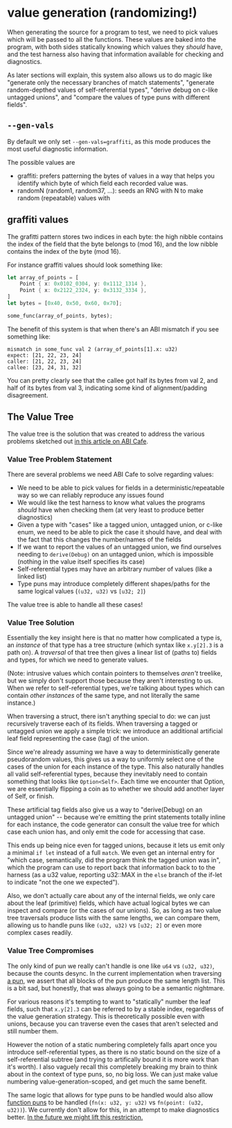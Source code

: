 # value generation (randomizing!)

When generating the source for a program to test, we need to pick values which will be passed to all the functions. These values are baked into the program, with both sides statically knowing which values they *should* have, and the test harness also having that information available for checking and diagnostics.

As later sections will explain, this system also allows us to do magic like "generate only the necessary branches of match statements", "generate random-depthed values of self-referential types", "derive debug on c-like untagged unions", and "compare the values of type puns with different fields".


## `--gen-vals`

By default we only set `--gen-vals=graffiti`, as this mode produces the most useful diagnostic information.

The possible values are

* graffiti: prefers patterning the bytes of values in a way that helps you identify which byte of which field each recorded value was.
* randomN (random1, random37, ...): seeds an RNG with N to make random (repeatable) values with



## graffiti values

The grafitti pattern stores two indices in each byte: the high nibble contains the index of the field that the byte belongs to (mod 16), and the low nibble contains the index of the byte (mod 16).

For instance graffiti values should look something like:

```rust ,ignore
let array_of_points = [
    Point { x: 0x0102_0304, y: 0x1112_1314 },
    Point { x: 0x2122_2324, y: 0x3132_3334 },
]
let bytes = [0x40, 0x50, 0x60, 0x70];

some_func(array_of_points, bytes);
```

The benefit of this system is that when there's an ABI mismatch if you see something like:

```text
mismatch in some_func val 2 (array_of_points[1].x: u32)
expect: [21, 22, 23, 24]
caller: [21, 22, 23, 24]
callee: [23, 24, 31, 32]
```

You can pretty clearly see that the callee got half its bytes from val 2, and half of its bytes from val 3, indicating some kind of alignment/padding disagreement.


## The Value Tree

The value tree is the solution that was created to address the various problems sketched out [in this article on ABI Cafe](https://faultlore.com/blah/abi-puns/#what-does-it-mean-for-compilers-to-agree).


### Value Tree Problem Statement

There are several problems we need ABI Cafe to solve regarding values:

* We need to be able to pick values for fields in a deterministic/repeatable way so we can reliably reproduce any issues found
* We would like the test harness to know what values the programs *should* have when checking them (at very least to produce better diagnostics)
* Given a type with "cases" like a tagged union, untagged union, or c-like enum, we need to be able to pick the case it should have, and deal with the fact that this changes the number/names of the fields
* If we want to report the values of an untagged union, we find ourselves needing to `derive(Debug)` on an untagged union, which is impossible (nothing in the value itself specifies its case)
* Self-referential types may have an arbitrary number of values (like a linked list)
* Type puns may introduce completely different shapes/paths for the same logical values (`(u32, u32)` vs `[u32; 2]`)

The value tree is able to handle all these cases!


### Value Tree Solution

Essentially the key insight here is that no matter how complicated a type is, an *instance* of that type has a tree structure (which syntax like `x.y[2].3` is a path on). A *traversal* of that tree then gives a linear list of (paths to) fields and types, for which we need to generate values.

(Note: intrusive values which contain pointers to themselves *aren't* treelike, but we simply don't support those because they aren't interesting to us. When we refer to self-referential types, we're talking about types which can contain *other instances* of the same type, and not literally the same instance.)

When traversing a struct, there isn't anything special to do: we can just recursively traverse each of its fields. When traversing a tagged or untagged union we apply a simple trick: we introduce an additional artificial leaf field representing the case (tag) of the union.

Since we're already assuming we have a way to deterministically generate pseudorandom values, this gives us a way to uniformly select one of the cases of the union for each instance of the type. This also naturally handles all valid self-referential types, because they inevitably need to contain something that looks like `Option<Self>`. Each time we encounter that Option, we are essentially flipping a coin as to whether we should add another layer of Self, or finish.

These artificial tag fields also give us a way to "derive(Debug) on an untagged union" -- because we're emitting the print statements totally inline for each instance, the code generator can consult the value tree for which case each union has, and only emit the code for accessing that case.

This ends up being nice even for tagged unions, because it lets us emit only a minimal `if let` instead of a full `match`. We even get an internal entry for "which case, semantically, did the program think the tagged union was in", which the program can use to report back that information back to to the harness (as a u32 value, reporting u32::MAX in the `else` branch of the if-let to indicate "not the one we expected").

Also, we don't actually care about any of the internal fields, we only care about the leaf (primitive) fields, which have actual logical bytes we can inspect and compare (or the cases of our unions). So, as long as two value tree traversals produce lists with the same lengths, we can compare them, allowing us to handle puns like `(u32, u32)` vs `[u32; 2]` or even more complex cases readily.


### Value Tree Compromises

The only kind of pun we really can't handle is one like `u64` vs `(u32, u32)`, because the counts desync. In the current implementation when traversing [a pun](../../kdl-script/types/pun.md), we assert that all blocks of the pun produce the same length list. This is a bit sad, but honestly, that was always going to be a semantic nightmare.

For various reasons it's tempting to want to "statically" number the leaf fields, such that `x.y[2].3` can be referred to by a stable index, regardless of the value generation strategy. This is theoretically possible even with unions, because you can traverse even the cases that aren't selected and still number them.

However the notion of a static numbering completely falls apart once you introduce self-referential types, as there is no static bound on the size of a self-referential subtree (and trying to artifically bound it is more work than it's worth). I also vaguely recall this completely breaking my brain to think about in the context of type puns, so, no big loss. We can just make value numbering value-generation-scoped, and get much the same benefit.

The same logic that allows for type puns to be handled would also allow [function puns](https://github.com/Gankra/abi-cafe/issues/47) to be handled (`fn(x: u32, y: u32)` vs `fn(point: (u32, u32))`). We currently don't allow for this, in an attempt to make diagnostics better. [In the future we might lift this restriction.](https://github.com/Gankra/abi-cafe/issues/53)
